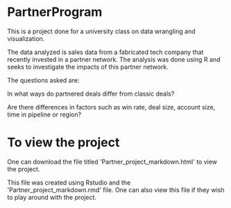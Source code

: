 # PartnerProgram
This is a project done for a university class on data wrangling and visualization.

The data analyzed is sales data from a fabricated tech company that recently invested in a partner network. The analysis was done using R and seeks to investigate the impacts of this partner network.

The questions asked are:

In what ways do partnered deals differ from classic deals?

Are there differences in factors such as win rate, deal size, account size, time in pipeline or region?

# To view the project

One can download the file titled 'Partner_project_markdown.html' to view the project.

This file was created using Rstudio and the 'Partner_project_markdown.rmd' file. One can also view this file if they wish to play around with the project.
